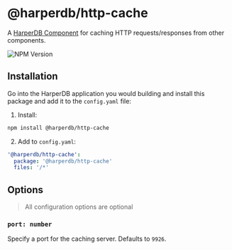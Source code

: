 # @harperdb/http-cache

A [HarperDB Component](https://docs.harperdb.io/docs/developers/components) for caching HTTP requests/responses from other components.

![NPM Version](https://img.shields.io/npm/v/%40harperdb%2Fhttp-cache)

## Installation

Go into the HarperDB application you would building and install this package and add it to the `config.yaml` file:

1. Install:

```sh
npm install @harperdb/http-cache
```

2. Add to `config.yaml`:

```yaml
'@harperdb/http-cache':
  package: '@harperdb/http-cache'
  files: '/*'
```

## Options

> All configuration options are optional

### `port: number`

Specify a port for the caching server. Defaults to `9926`.

